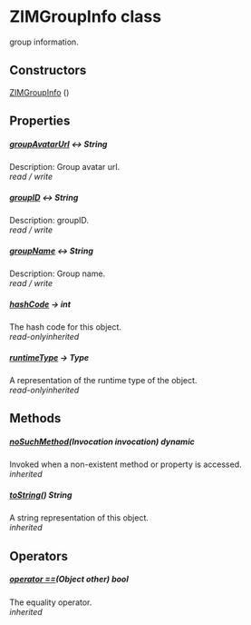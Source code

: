 


# ZIMGroupInfo class









<p>group information.</p>




## Constructors

[ZIMGroupInfo](../zego_uikit_prebuilt_live_audio_room/ZIMGroupInfo/ZIMGroupInfo.md) ()

   


## Properties

##### [groupAvatarUrl](../zego_uikit_prebuilt_live_audio_room/ZIMGroupInfo/groupAvatarUrl.md) &#8596; String



Description: Group avatar url.  
_<span class="feature">read / write</span>_



##### [groupID](../zego_uikit_prebuilt_live_audio_room/ZIMGroupInfo/groupID.md) &#8596; String



Description: groupID.  
_<span class="feature">read / write</span>_



##### [groupName](../zego_uikit_prebuilt_live_audio_room/ZIMGroupInfo/groupName.md) &#8596; String



Description: Group name.  
_<span class="feature">read / write</span>_



##### [hashCode](../zego_uikit_prebuilt_live_audio_room/ZIMGroupInfo/hashCode.md) &#8594; int



The hash code for this object.  
_<span class="feature">read-only</span><span class="feature">inherited</span>_



##### [runtimeType](../zego_uikit_prebuilt_live_audio_room/ZIMGroupInfo/runtimeType.md) &#8594; Type



A representation of the runtime type of the object.  
_<span class="feature">read-only</span><span class="feature">inherited</span>_





## Methods

##### [noSuchMethod](../zego_uikit_prebuilt_live_audio_room/ZIMGroupInfo/noSuchMethod.md)(Invocation invocation) dynamic



Invoked when a non-existent method or property is accessed.  
_<span class="feature">inherited</span>_



##### [toString](../zego_uikit_prebuilt_live_audio_room/ZIMGroupInfo/toString.md)() String



A string representation of this object.  
_<span class="feature">inherited</span>_





## Operators

##### [operator ==](../zego_uikit_prebuilt_live_audio_room/ZIMGroupInfo/operator_equals.md)(Object other) bool



The equality operator.  
_<span class="feature">inherited</span>_
















